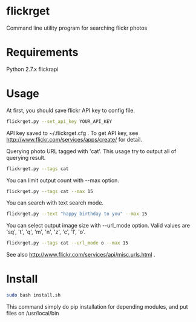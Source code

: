 flickrget
=========

Command line utility program for searching flickr photos

Requirements
============
Python 2.7.x
flickrapi

Usage
=====
At first, you should save flickr API key to config file.

```bash
flickrget.py --set_api_key YOUR_API_KEY
```

API key saved to ~/.flickrget.cfg .
To get API key, see http://www.flickr.com/services/apps/create/ for detail.

Querying photo URL tagged with 'cat'. This usage try to output all of querying result.

```bash
flickrget.py --tags cat
```

You can limit output count with --max option.

```bash
flickrget.py --tags cat --max 15
```

You can search with text search mode.

```bash
flickrget.py --text "happy birthday to you" --max 15
```

You can select output image size with --url_mode option.
Valid values are 'sq', 't', 'q', 'm', 'n', 'z', 'c', 'l', 'o'.

```bash
flickrget.py --tags cat --url_mode o --max 15
```

See also http://www.flickr.com/services/api/misc.urls.html .

Install
=======
```bash
sudo bash install.sh
```

This command simply do pip installation for depending modules, and put files on /usr/local/bin
